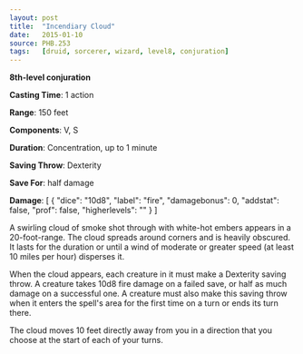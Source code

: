 ```yaml
---
layout: post
title:  "Incendiary Cloud"
date:   2015-01-10
source: PHB.253
tags:   [druid, sorcerer, wizard, level8, conjuration]
---
```


**8th-level conjuration**

**Casting Time**: 1 action

**Range**: 150 feet

**Components**: V, S

**Duration**: Concentration, up to 1 minute

**Saving Throw**: Dexterity

**Save For**: half damage

**Damage**: [ { "dice": "10d8", "label": "fire", "damagebonus": 0, "addstat": false, "prof": false, "higherlevels": "" } ]

A swirling cloud of smoke shot through with white-hot embers appears in a 20-foot-range. The cloud spreads around corners and is heavily obscured. It lasts for the duration or until a wind of moderate or greater speed (at least 10 miles per hour) disperses it.

When the cloud appears, each creature in it must make a Dexterity saving throw. A creature takes 10d8 fire damage on a failed save, or half as much damage on a successful one. A creature must also make this saving throw when it enters the spell's area for the first time on a turn or ends its turn there.

The cloud moves 10 feet directly away from you in a direction that you choose at the start of each of your turns.
